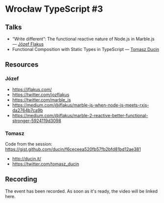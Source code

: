 # Wrocław TypeScript #3

## Talks

- “Write different”: The functional reactive nature of Node.js in Marble.js — [Józef Flakus](https://github.com/JozefFlakus)
- Functional Composition with Static Types in TypeScript — [Tomasz Ducin](https://github.com/ducin)

## Resources

### Józef

- https://jflakus.com/
- https://twitter.com/jozflakus
- https://twitter.com/marble_js
- https://medium.com/@jflakus/marble-js-when-node-js-meets-rxjs-da2764b7ca9b
- https://medium.com/@jflakus/marble-2-reactive-better-functional-stronger-5924119d3098

### Tomasz

Code from the session: https://gist.github.com/ducin/f6ceceea520fb57fb2bfd81bd12ae381

- http://ducin.it/
- https://twitter.com/tomasz_ducin

## Recording

The event has been recorded. As soon as it's ready, the video will be linked here.
